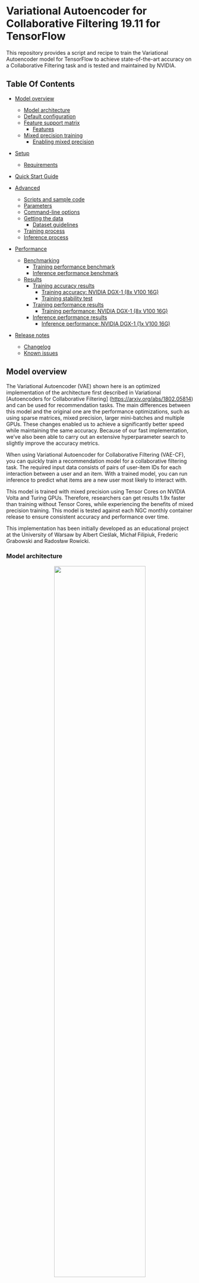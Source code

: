 # Variational Autoencoder for Collaborative Filtering 19.11 for TensorFlow

This repository provides a script and recipe to train the Variational Autoencoder model for TensorFlow to achieve state-of-the-art accuracy on a Collaborative Filtering task and is tested and maintained by NVIDIA.

## Table Of Contents

- [Model overview](#model-overview)
    * [Model architecture](#model-architecture)
    * [Default configuration](#default-configuration)
    * [Feature support matrix](#feature-support-matrix)
	    * [Features](#features)
    * [Mixed precision training](#mixed-precision-training)
	    * [Enabling mixed precision](#enabling-mixed-precision)
- [Setup](#setup)
    * [Requirements](#requirements)
- [Quick Start Guide](#quick-start-guide)
- [Advanced](#advanced)
    * [Scripts and sample code](#scripts-and-sample-code)
    * [Parameters](#parameters)
    * [Command-line options](#command-line-options)
    * [Getting the data](#getting-the-data)
        * [Dataset guidelines](#dataset-guidelines)
    * [Training process](#training-process)
    * [Inference process](#inference-process)

- [Performance](#performance)
    * [Benchmarking](#benchmarking)
        * [Training performance benchmark](#training-performance-benchmark)
        * [Inference performance benchmark](#inference-performance-benchmark)
    * [Results](#results)
        * [Training accuracy results](#training-accuracy-results)
            * [Training accuracy: NVIDIA DGX-1 (8x V100 16G)](#training-accuracy-nvidia-dgx-1-(8x-v100-16G))
            * [Training stability test](#training-stability-test)
        * [Training performance results](#training-performance-results)
            * [Training performance: NVIDIA DGX-1 (8x V100 16G)](#training-performance-nvidia-dgx-1-(8x-v100-16G))
        * [Inference performance results](#inference-performance-results)
            * [Inference performance: NVIDIA DGX-1 (1x V100 16G)](#inference-performance-nvidia-dgx-1-(1x-v100-16G))
- [Release notes](#release-notes)
    * [Changelog](#changelog)
    * [Known issues](#known-issues)


## Model overview

The Variational Autoencoder (VAE) shown here is an optimized implementation of the architecture first described in Variational [Autoencoders for Collaborative Filtering] (https://arxiv.org/abs/1802.05814) and can be used for recommendation tasks. The main differences between this model and the original one are the performance optimizations, such as using sparse matrices, mixed precision, larger mini-batches and multiple GPUs. These changes enabled us to achieve a significantly better speed while maintaining the same accuracy. Because of our fast implementation, we’ve also been able to carry out an extensive hyperparameter search to slightly improve the accuracy metrics.

When using Variational Autoencoder for Collaborative Filtering (VAE-CF), you can quickly train a recommendation model for a collaborative filtering task. The required input data consists of pairs of user-item IDs for each interaction between a user and an item. With a trained model, you can run inference to predict what items are a new user most likely to interact with. 

This model is trained with mixed precision using Tensor Cores on NVIDIA Volta and Turing GPUs. Therefore, researchers can get results 1.9x faster than training without Tensor Cores, while experiencing the benefits of mixed precision training. This model is tested against each NGC monthly container release to ensure consistent accuracy and performance over time.

This implementation has been initially developed as an educational project at the University of Warsaw by Albert Cieślak, Michał Filipiuk, Frederic Grabowski and Radosław Rowicki.

### Model architecture

<p align="center">
   <img width="70%" src="images/autoencoder.png" />
   <br>
   Figure 1. The architecture of the VAE-CF model </p>


The Variational Autoencoder is a neural network that provides collaborative filtering based on implicit feedback. Specifically, it provides product recommendations based on user and item interactions. The training data for this model should contain a sequence of user ID, item ID pairs indicating that the specified user has interacted with,  and the specified item. 

The model consists of two parts: the encoder and the decoder. 
The encoder transforms the vector, that contains the interactions for a specific user, into an n-dimensional variational distribution. We can then use this variational distribution to obtain a latent representation of a user. 
This latent representation is then fed into the decoder. The result is a vector of item interaction probabilities for a particular user.

### Default configuration

The following features were implemented in this model:
- general
	- sparse matrix support
	- data-parallel multi-GPU training
	- dynamic loss scaling with backoff for tensor cores (mixed precision) training 
    
### Feature support matrix

The following features are supported by this model: 

| Feature               | VAE-CF       
|-----------------------|--------------------------   
|Horovod Multi-GPU (NCCL)          |     Yes            
|Automatic mixed precision (AMP)   |     Yes     
         
#### Features

Horovod
Horovod is a distributed training framework for TensorFlow, Keras, PyTorch and MXNet. The goal of Horovod is to make distributed deep learning fast and easy to use. For more information about how to get started with Horovod, see the [Horovod: Official repository](https://github.com/horovod/horovod).

Multi-GPU training with Horovod
Our model uses Horovod to implement efficient multi-GPU training with NCCL. For details, see example sources in this repository or see the [TensorFlow tutorial](https://github.com/horovod/horovod/#usage).




### Mixed precision training

Mixed precision is the combined use of different numerical precisions in a computational method. [Mixed precision](https://arxiv.org/abs/1710.03740) training offers significant computational speedup by performing operations in half-precision format, while storing minimal information in single-precision to retain as much information as possible in critical parts of the network. Since the introduction of [Tensor Cores](https://developer.nvidia.com/tensor-cores) in the Volta and Turing architecture, significant training speedups are experienced by switching to mixed precision -- up to 3x overall speedup on the most arithmetically intense model architectures. Using mixed precision training requires two steps:
1.  Porting the model to use the FP16 data type where appropriate.    
2.  Adding loss scaling to preserve small gradient values.

The ability to train deep learning networks with lower precision was introduced in the Pascal architecture and first supported in [CUDA 8](https://devblogs.nvidia.com/parallelforall/tag/fp16/) in the NVIDIA Deep Learning SDK.

For information about:
-   How to train using mixed precision, see the [Mixed Precision Training](https://arxiv.org/abs/1710.03740) paper and [Training With Mixed Precision](https://docs.nvidia.com/deeplearning/sdk/mixed-precision-training/index.html) documentation.
-   Techniques used for mixed precision training, see the [Mixed-Precision Training of Deep Neural Networks](https://devblogs.nvidia.com/mixed-precision-training-deep-neural-networks/) blog.
-   How to access and enable AMP for TensorFlow, see [Using TF-AMP](https://docs.nvidia.com/deeplearning/dgx/tensorflow-user-guide/index.html#tfamp) from the TensorFlow User Guide.


#### Enabling mixed precision

To enable mixed precision in VAE-CF, run the `main.py` script with the `--use_tf_amp` flag.


## Setup

The following section lists the requirements that you need to meet in order to start training the VAE-CF model.

### Requirements

This repository contains Dockerfile which extends the Tensorflow NGC container and encapsulates some dependencies. Aside from these dependencies, ensure you have the following components:
-   [NVIDIA Docker](https://github.com/NVIDIA/nvidia-docker)
-   Tensorflow 19.11+ NGC container
-   [NVIDIA Volta](https://www.nvidia.com/en-us/data-center/volta-gpu-architecture/) or [Turing](https://www.nvidia.com/en-us/geforce/turing/) based GPU

For more information about how to get started with NGC containers, see the following sections from the NVIDIA GPU Cloud Documentation and the Deep Learning Documentation:
-   [Getting Started Using NVIDIA GPU Cloud](https://docs.nvidia.com/ngc/ngc-getting-started-guide/index.html)
-   [Accessing And Pulling From The NGC Container Registry](https://docs.nvidia.com/deeplearning/frameworks/user-guide/index.html#accessing_registry)
- [Running TensorFlow](https://docs.nvidia.com/deeplearning/frameworks/tensorflow-release-notes/running.html#running)
  
For those unable to use the TensorFlow NGC container, to set up the required environment or create your own container, see the versioned [NVIDIA Container Support Matrix](https://docs.nvidia.com/deeplearning/frameworks/support-matrix/index.html).

## Quick Start Guide

To train your model using mixed precision with Tensor Cores or using FP32, perform the following steps using the default parameters of the VAE-CF model on the [MovieLens 20m dataset](https://grouplens.org/datasets/movielens/20m/). For the specifics concerning training and inference, see the [Advanced](#advanced) section.

1. Clone the repository.

```bash
git clone https://github.com/NVIDIA/DeepLearningExamples
cd DeepLearningExamples/Tensorflow/Recommendation/VAE_CF
```

2. Build the VAE TensorFlow NGC container.

```bash
docker build . -t vae
``` 

3. Launch the VAE-CF TensorFlow Docker container.
```bash
docker run -it --rm --runtime=nvidia -v /data/vae-cf:/data vae /bin/bash
``` 

4. Prepare the dataset.
```bash
python3 prepare_dataset.py
``` 

5. Start training.
```bash
python3 main.py --train --use_tf_amp --checkpoint_dir ./checkpoints
```
6. Start validation/evaluation.

The model is exported to the default `model_dir` and can be loaded and tested using:


```bash
python3 main.py --test --use_tf_amp --checkpoint_dir ./checkpoints
```


## Advanced

The following sections provide greater details of the dataset, running training and inference, and the training results.

### Scripts and sample code

The `main.py` script provides an entry point to all the provided functionalities. This includes running training, testing and inference. The behavior of the script is controlled by command-line arguments listed below in the [Parameters](#parameters) section. The `prepare_dataset.py` script can be used to download and preprocess the MovieLens 20m dataset.

Most of the deep learning logic is implemented in the `vae/models` subdirectory. The `vae/load` subdirectory contains code for downloading and preprocessing the dataset. The `vae/metrics` subdirectory provides functions for computing the validation metrics such as recall and [NDCG](https://en.wikipedia.org/wiki/Discounted_cumulative_gain#Normalized_DCG).

### Parameters

To train a VAE-CF model in TensorFlow the following parameters are supported:

```
usage: main.py [-h] [--train] [--test] [--inference] [--inference_benchmark]
               [--use_tf_amp] [--epochs EPOCHS]
               [--batch_size_train BATCH_SIZE_TRAIN]
               [--batch_size_validation BATCH_SIZE_VALIDATION]
               [--validation_step VALIDATION_STEP]
               [--warm_up_epochs WARM_UP_EPOCHS]
               [--total_anneal_steps TOTAL_ANNEAL_STEPS]
               [--anneal_cap ANNEAL_CAP] [--lam LAM] [--lr LR] [--beta1 BETA1]
               [--beta2 BETA2] [--top_results TOP_RESULTS] [--xla] [--trace]
               [--activation ACTIVATION] [--log_path LOG_PATH] [--seed SEED]
               [--data_dir DATA_DIR] [--checkpoint_dir CHECKPOINT_DIR]

Train a Variational Autoencoder for Collaborative Filtering in TensorFlow

optional arguments:
  -h, --help            show this help message and exit
  --train               Run training of VAE
  --test                Run validation of VAE
  --inference           Run inference on a single random example.This can also
                        be used to measure the latency for a batch size of 1
  --inference_benchmark
                        Benchmark the inference throughput on a very large
                        batch size
  --use_tf_amp          Enable Automatic Mixed Precision
  --epochs EPOCHS       Number of epochs to train
  --batch_size_train BATCH_SIZE_TRAIN
                        Global batch size for training
  --batch_size_validation BATCH_SIZE_VALIDATION
                        Used both for validation and testing
  --validation_step VALIDATION_STEP
                        Train epochs for one validation
  --warm_up_epochs WARM_UP_EPOCHS
                        Number of epochs to omit during benchmark
  --total_anneal_steps TOTAL_ANNEAL_STEPS
                        Number of annealing steps
  --anneal_cap ANNEAL_CAP
                        Annealing cap
  --lam LAM             Regularization parameter
  --lr LR               Learning rate
  --beta1 BETA1         Adam beta1
  --beta2 BETA2         Adam beta2
  --top_results TOP_RESULTS
                        Number of results to be recommended
  --xla                 Enable XLA
  --trace               Save profiling traces
  --activation ACTIVATION
                        Activation function
  --log_path LOG_PATH   Path to the detailed JSON log from to be created
  --seed SEED           Random seed for TensorFlow and numpy
  --data_dir DATA_DIR   Directory for storing the training data
  --checkpoint_dir CHECKPOINT_DIR
                        Path for saving a checkpoint after the training

```

### Command-line options

To see the full list of available options and their descriptions, use the `-h` or `--help` command-line option, for example:
```bash
python main.py --help
```


### Getting the data

The VA-CF model was trained on the [MovieLens 20M dataset](https://grouplens.org/datasets/movielens/20m/). The dataset can be downloaded and preprocessed simply by running: `python prepare_dataset.py` in the Docker container. By default, the dataset will be stored in the `/data` directory. If you want to store the data in a different location, you can pass the desired location to the `--data_dir` argument.

#### Dataset guidelines

As a Collaborative Filtering model, VAE-CF only uses information about which user interacted with which item. For the MovieLens dataset, this means that a particular user has positively reviewed a particular movie. VAE-CF can be adapted to any other collaborative filtering task. The input to the model is generally a list of all interactions between users and items. One column of the CSV should contain user IDs while the other should contain item IDs. Example preprocessing for the MovieLens 20M dataset is provided in the `vae/load/preprocessing.py` file.


### Training process

The training can be started by running the `main.py` script with the `train` argument. The resulting checkpoints containing the trained model weights are then stored in the directory specified by the `--checkpoint_dir` directory (by default, no checkpoints are saved).

Additionally, a command-line argument called `--results_dir` (by default None) can be used to enable saving some statistics to JSON files in a directory specified by this parameter. The statistics saved are:
1) a complete list of command-line arguments saved as `<results_dir>/args.json` and
2) a dictionary of validation metrics and performance metrics recorded during training

The main validation metric used is [NDCG@100](https://en.wikipedia.org/wiki/Discounted_cumulative_gain#Normalized_DCG). Following the original VAE-CF paper we also report numbers for Recall@20 and Recall@50.

Multi-GPU training uses horovod. You can run it with:
```horovodrun -np 8 -H localhost:8 python3 main.py  --train --use_tf_amp```

Mixed precision support is controlled by the `--use_tf_amp` command-line flag. It enables TensorFlow’s Automatic Mixed Precision mode.


### Inference process

Inference on a trained model can be run by passing the `--inference` argument to the main.py script, for example:
```
python3 main.py --inference --use_tf_amp --checkpoint_dir /checkpoints
```
This will generate a user with a collection of random items that they interacted with and run inference for that user. The result is a list of K recommended items the user is likely to interact with. You can control the number of items to be recommended by setting the `--top_results` command-line argument (by default 100).


## Performance

### Benchmarking

The following section shows how to run benchmarks measuring the model performance in training and inference modes.

#### Training performance benchmark


To benchmark the training performance, run:
```
horovodrun -np 8 -H localhost:8 python3 main.py  --train --use_tf_amp
```

Training benchmark was run on 8x V100 16G GPUs.

#### Inference performance benchmark

To benchmark the inference performance, run:
```
python3 main.py  --inference_benchmark --use_tf_amp --batch_size_validation 24576
```
 
Inference benchmark was run on 1x V100 16G GPU.

### Results

The following sections provide details on how we achieved our performance and accuracy in training and inference.

#### Training accuracy results

##### Training accuracy: NVIDIA DGX-1 (8x V100 16G)

Our results were obtained by running the `main.py` training script in the TensorFlow 19.11 NGC container on NVIDIA DGX-1 with (8x V100 16G) GPUs.

| GPUs | Batch size / GPU | Accuracy - FP32 | Accuracy - mixed precision  | Time to train - FP32 (s) |  Time to train - mixed precision (s) | Time to train speedup (FP32 to mixed precision) |
|---|---|---|---|---|---|---|
| 1 | 24576 | 0.42863  | 0.42824 | 357.6| 205.9  | 1.737 |
| 8 | 3072  | 0.42763  | 0.42766 | 59.7 | 43.2   | 1.381 |


#### Training performance results

##### Training performance: NVIDIA DGX-1 (8x V100 16G)

Our results were obtained by running:
```
 horovodrun -np 8 -H localhost:8 python3 main.py  --train --use_tf_amp
```
in the TensorFlow 19.11 NGC container on NVIDIA DGX-1 with 8x V100 16G GPUs. Performance numbers (throughput in users processed per second) were averaged over an entire training run.

| GPUs   | Batch size / GPU   | Throughput - FP32    | Throughput - mixed precision    | Throughput speedup (FP32 - mixed precision)   | Strong scaling - FP32    | Strong scaling - mixed precision |
|---|---|---|---|---|---|---|
| 1 | 24576| 116k | 219k | 1.897 | 1.00| 1.00|
| 8 | 3072 | 685k | 966k | 1.410 | 5.92 | 4.41 |

We use users processed per second as a throughput metric for measuring training performance.

#### Inference performance results

##### Inference performance: NVIDIA DGX-1 (1x V100 16G)

Our results were obtained by running:
```
python3 main.py  --inference_benchmark --use_tf_amp --batch_size_validation 24576
```
in the TensorFlow 19.11 NGC container on NVIDIA DGX-1 with (1x V100 16G) GPU.

| GPUs   | Batch size / GPU   | Inference Throughput - FP32    | Inference Throughput - mixed precision    | Inference Throughput speedup (FP32 - mixed precision) |
|---|---|---|---|---|
| 1 | 24576| 127k | 154k | 1.215 |

We use users processed per second as a throughput metric for measuring inference performance.

To achieve these same results, follow the steps in the [Quick Start Guide](#quick-start-guide).

## Release notes

### Changelog

November 2019
- Initial release

### Known issues

Multi-GPU scaling

We benchmark this implementation on the ML-20m dataset so that our results are comparable to the original VAE-CF paper. We also use the same neural network architecture. As a consequence, the ratio of communication to computation is relatively large. This means that although using multiple GPUs speeds up the training substantially, the scaling efficiency is worse from what one would expect if using a larger model and a more realistic dataset.

